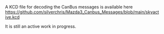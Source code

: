 A KCD file for decoding the CanBus messages is available here https://github.com/silverchris/Mazda3_Canbus_Messages/blob/main/skyactive.kcd

It is still an active work in progress.